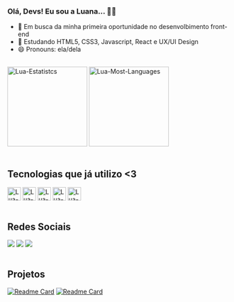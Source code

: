 ### Olá, Devs! Eu sou a Luana... 👋🏾

- 🔭 Em busca da minha primeira oportunidade no desenvolbimento front-end
- 🌱 Estudando HTML5, CSS3, Javascript, React e UX/UI Design
- 😄 Pronouns: ela/dela
  
<br>

<div>
  <img height="180em" alt="Lua-Estatistcs" src="https://github-readme-stats.vercel.app/api?username=Luasiq&show_icons=true&theme=radical" />
  <img height="180em" alt="Lua-Most-Languages" src="https://github-readme-stats.vercel.app/api/top-langs/?username=Luasiq&layout=compact&theme=radical" />
</div>

<br>

## Tecnologias que já utilizo <3
<div style="display: inline_block">
  <img align="center" alt="Lua-HTML" height="30" widht="40"   
    src="https://cdn.jsdelivr.net/gh/devicons/devicon/icons/html5/html5-original.svg">
  <img align="center" alt="Lua-CSS" height="30" widht="40" 
    src="https://cdn.jsdelivr.net/gh/devicons/devicon/icons/css3/css3-original.svg">
  <img align="center" alt="Lua-Javascript" height="30" widht="40" 
    src="https://cdn.jsdelivr.net/gh/devicons/devicon/icons/javascript/javascript-original.svg">
  <img align="center" alt="Lua-React" height="30" widht="40" 
    src="https://cdn.jsdelivr.net/gh/devicons/devicon/icons/react/react-original.svg">
   <img align="center" alt="Lua-Figma" height="30" widht="40" 
    src="https://cdn.jsdelivr.net/gh/devicons/devicon/icons/figma/figma-original.svg">
</div>

<br>

## Redes Sociais
<div>
  <a href="mailto:luasiq47@gmail.com" target="blank"> <img src="https://img.shields.io/badge/Gmail-D14836?style=for-the-badge&logo=gmail&logoColor=white" target="blank"></a>
  <a href="https://www.linkedin.com/in/luana-siqueira-dev/" target="blank"> <img src="https://img.shields.io/badge/LinkedIn-0077B5?style=for-the-badge&logo=linkedin&logoColor=white" target="blank"></a>
  <a href="https://www.instagram.com/luasiq/" target="blank"> <img src="https://img.shields.io/badge/Instagram-E4405F?style=for-the-badge&logo=instagram&logoColor=white" target="blank"></a> 
</div>

<br>

## Projetos
[![Readme Card](https://github-readme-stats.vercel.app/api/pin/?username=Luasiq&repo=TikTok_Project&theme=radical)](https://github.com/Luasiq/TikTok_Project)
[![Readme Card](https://github-readme-stats.vercel.app/api/pin/?username=Luasiq&repo=DevLinks_Project&theme=radical)](https://github.com/Luasiq/DevLinks_Project)
